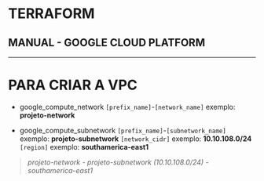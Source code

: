 # TERRAFORM

## MANUAL - GOOGLE CLOUD PLATFORM
---
# PARA CRIAR A VPC
* google_compute_network
`[prefix_name]`-`[network_name]`
exemplo: **projeto-network**

* google_compute_subnetwork
`[prefix_name]`-`[subnetwork_name]`
exemplo: **projeto-subnetwork**
`[network_cidr]`
exemplo: **10.10.108.0/24**
`[region]`
exemplo: **southamerica-east1**

> _projeto-network - projeto-subnetwork (10.10.108.0/24) - southamerica-east1_